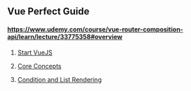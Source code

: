 ## Vue Perfect Guide

#### https://www.udemy.com/course/vue-router-composition-api/learn/lecture/33775358#overview

1. [Start VueJS](./01.%20start/README.md)

2. [Core Concepts](./02.%20concept/README.md)

3. [Condition and List Rendering](./03.%20condition%20and%20list%20rendering/README.md)
